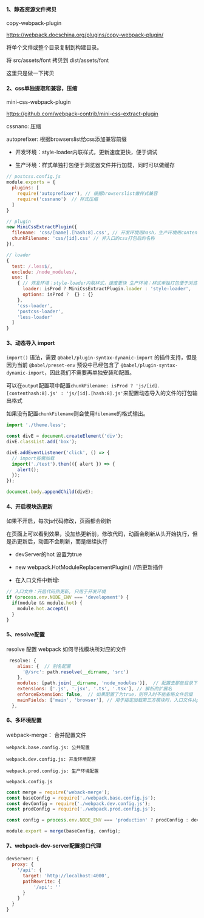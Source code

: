 #### 1、静态资源文件拷贝

copy-webpack-plugin 

https://webpack.docschina.org/plugins/copy-webpack-plugin/

将单个文件或整个目录复制到构建目录。

将 src/assets/font  拷贝到 dist/assets/font

这里只是做一下拷贝


#### 2、css单独提取和兼容，压缩

mini-css-webpack-plugin 

https://github.com/webpack-contrib/mini-css-extract-plugin

cssnano: 压缩

autoprefixer: 根据browserslist给css添加兼容前缀

* 开发环境：style-loader内联样式，更新速度更快，便于调试

* 生产环境：样式单独打包便于浏览器文件并行加载，同时可以做缓存

~~~js
// postcss.config.js
module.exports = {
  plugins: [
    require('autoprefixer'), // 根据browserslist做样式兼容
    require('cssnano')  // 样式压缩
  ]
}
~~~

~~~js
// plugin
new MiniCssExtractPlugin({
  filename: 'css/[name].[hash:8].css', // 开发环境用hash，生产环境用contenthash
  chunkFilename: 'css/[id].css' // 非入口的css打包后的名称
}),

// loader
{
  test: /.less$/,
  exclude: /node_modules/,
  use: [
    { // 开发环境：style-loader内联样式，速度更快 生产环境：样式单独打包便于浏览器文件并行加载
      loader: isProd ? MiniCssExtractPlugin.loader : 'style-loader', 
      options: isProd ?  {} : {}
    },
    'css-loader',
    'postcss-loader',
    'less-loader'
  ]
}
~~~

#### 3、动态导入 import

`import()` 语法，需要 `@babel/plugin-syntax-dynamic-import` 的插件支持，但是因为当前 `@babel/preset-env` 预设中已经包含了 `@babel/plugin-syntax-dynamic-import`，因此我们不需要再单独安装和配置。


可以在`output`配置项中配置`chunkFilename: isProd ? 'js/[id].[contenthash:8].js' : 'js/[id].[hash:8].js'`来配置动态导入的文件的打包输出格式

如果没有配置`chunkFilename`则会使用`filename`的格式输出。

~~~js
import './theme.less';

const divE = document.createElement('div');
divE.classList.add('box');

divE.addEventListener('click', () => {
  // import按需加载
  import('./test').then(({ alert }) => {
    alert();
  });
});

document.body.appendChild(divE);
~~~

#### 4、开启模块热更新

如果不开启，每次js代码修改，页面都会刷新

在页面上可以看到效果，没加热更新前，修改代码，动画会刷新从头开始执行，但是热更新后，动画不会刷新，而是继续执行

* devServer的hot 设置为true

* new webpack.HotModuleReplacementPlugin() //热更新插件

* 在入口文件中新增:

~~~js
// 入口文件：开启代码热更新, 只用于开发环境
if (process.env.NODE_ENV === 'development') {
  if(module && module.hot) {
    module.hot.accept()
  }  
}
~~~

#### 5、resolve配置

resolve 配置 webpack 如何寻找模块所对应的文件

~~~js
 resolve: {
    alias: {  // 别名配置
      '@/src': path.resolve(__dirname, 'src')
    },
    modules: [path.join(__dirname, 'node_modules')],  // 配置去那些目录下寻找第三方模块
    extensions: ['.js', '.jsx', '.ts', '.tsx'], // 解析的扩展名
    enforceExtension: false,  // 如果配置了为true，则导入时不能省略文件后缀
    mainFields: ['main', 'browser'], // 用于指定加载第三方模块时，入口文件从package.json的那个字段找, 一般为main
  },
~~~

#### 6、多环境配置

webpack-merge： 合并配置文件

`webpack.base.config.js: 公共配置`

`webpack.dev.config.js: 开发环境配置`

`webpack.prod.config.js: 生产环境配置`

`webpack.config.js`

~~~js
const merge = require('weback-merge');
const baseConfig = require('./webpack.base.config.js');
const devConfig = require('./webpack.dev.config.js');
const prodConfig = require('./webpack.prod.config.js');

const config = process.env.NODE_ENV === 'production' ? prodConfig : devConfig;

module.export = merge(baseConfig, config);
~~~

#### 7、webpack-dev-server配置接口代理

~~~js
devServer: {
  proxy: {
    '/api': {
      target: 'http://localhost:4000',
      pathRewrite: {
          '/api': ''
      }
    }
  }
}
~~~